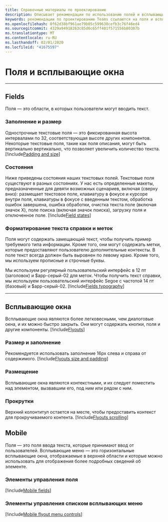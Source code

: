 ```yaml
---
title: Справочные материалы по проектированию
description: Описывает рекомендации по использованию полей и всплывающих подменю в приложениях
keywords: рекомендации по проектированию Teams ссылаются на поля и всплывающие элементы
ms.openlocfilehash: 0f62d38bf961ae79b05c599638cefb3c76f46ed4
ms.sourcegitcommit: 4329a94918263c85d6c65ff401f571556b80307b
ms.translationtype: MT
ms.contentlocale: ru-RU
ms.lasthandoff: 02/01/2020
ms.locfileid: "41675597"
---
```

# <a name="fields-and-flyouts"></a>Поля и всплывающие окна

---

## <a name="fields"></a>Fields

Поля — это области, в которых пользователи могут вводить текст.

### <a name="padding-and-size"></a>Заполнение и размер

Однострочные текстовые поля — это фиксированная высота интервалами по 32, соответствующая высоте других компонентов. Некоторые текстовые поля, такие как поля описания, могут быть вертикально вертикально, что позволяет увеличить количество текста.
[!include[Padding and size](~/includes/design/fields-image-padding.html)]

### <a name="states"></a>Состояния

Ниже приведены состояния наших текстовых полей. Текстовые поля существуют в разных состояниях. У нас есть определенные макеты, предназначенные для девяти возможных сценариев, включая (сверху вниз): размещает текстовое поле, клавиатуру в фокусе и курсоре внутри поля, клавиатуры в фокусе с введенным текстом, обработка ошибок завершена, ошибка обработки, очистка текста поле (включая значок X), поле поиска (включая значок поиска), загрузку поля и отключенное поле.
[!include[Field states](~/includes/design/fields-image-states.html)]

### <a name="formatting-help-text-and-labels"></a>Форматирование текста справки и меток

Поля могут содержать замещающий текст, чтобы получить пример требуемого типа информации. Кроме того, они могут содержать метки, которые предоставляют пользователю дополнительные контексты. В поле текст всегда должен быть выровнен по левому краю. Кроме того, мы используем прописные и строчные буквы.

Мы используем регулярный пользовательский интерфейс в 12 пт (заголовок) и $app-серый-02 для меток. Чтобы получить текст справки, мы используем пользовательский интерфейс Segoe с частотой 14 пт (базовый) и $app-серый-02.
[!include[Fields typography](~/includes/design/fields-image-typography.html)]

---

## <a name="flyouts"></a>Всплывающие окна

Всплывающие окна являются более легковесными, чем диалоговые окна, и их можно быстро закрыть. Они могут содержать кнопки, поля и другие компоненты.
[!include[Flyouts](~/includes/design/flyouts-image.html)]

### <a name="sizing-and-padding"></a>Размер и заполнение

Рекомендуется использовать заполнение 16px слева и справа от содержимого.
[!include[Flyouts size and padding](~/includes/design/flyouts-image-sizepadding.html)]

### <a name="placement"></a>Размещение

Всплывающие окна являются контекстными, и их следует поместить над элементом, вызвавшим его, под ним или рядом с ним.

### <a name="scrolling"></a>Прокрутки

Верхний колонтитул остается на месте, чтобы предоставить контекст для прокручиваемого контента.
[!include[Flyouts scrolling](~/includes/design/flyouts-image-scrolling.html)]

## <a name="mobile"></a>Mobile

Поля — это поля ввода текста, которые принимают ввод от пользователей. Всплывающие меню — это горизонтальные всплывающие окна, отображаемые в верхней области и которые можно использовать для отображения более подробных сведений об элементе.

### <a name="field-controls"></a>Элементы управления поля

[!include[Mobile fields](~/includes/design/fields-mobile-image.html)]

### <a name="flyout-menu-list-controls"></a>Элементы управления списком всплывающих меню

[!include[Mobile flyout menu controls](~/includes/design/flyout-menu-mobile-image.html)]
